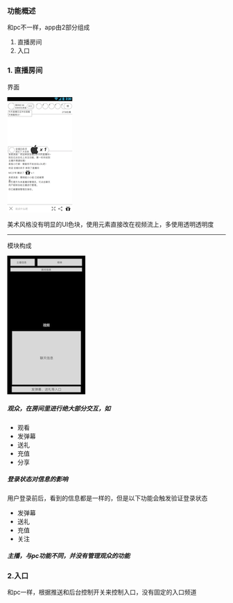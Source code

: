 ### 功能概述
和pc不一样，app由2部分组成

1. 直播房间
2. 入口


### 1. 直播房间
界面

![直播房间](img/overview.png)

美术风格没有明显的UI色块，使用元素直接改在视频流上，多使用透明透明度

---

模块构成

![模块构成](img/composition.png)

##### 观众，在房间里进行绝大部分交互，如

* 观看
* 发弹幕
* 送礼
* 充值
* 分享

##### 登录状态对信息的影响
用户登录前后，看到的信息都是一样的，但是以下功能会触发验证登录状态

* 发弹幕
* 送礼
* 充值
* 关注

##### 主播，与pc功能不同，并没有管理观众的功能

### 2.入口
和pc一样，根据推送和后台控制开关来控制入口，没有固定的入口频道
